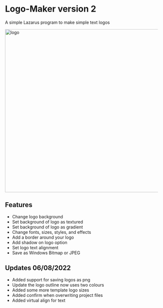 # Logo-Maker version 2
A simple Lazarus program to make simple text logos

<img width="538" alt="logo" src="https://user-images.githubusercontent.com/17520035/183264453-d69c8bf1-dae1-4914-bf28-ba98a5132e25.png">


## Features
- Change logo background
- Set background of logo as textured
- Set background of logo as gradient
- Change fonts, sizes, styles, and effects
- Add a border around your logo
- Add shadow on logo option
- Set logo text alignment
- Save as Windows Bitmap or JPEG

## Updates 06/08/2022
- Added support for saving logos as png
- Update the logo outline now uses two colours
- Added some more template logo sizes
- Added confirm when overwriting project files
- Added virtual align for text
